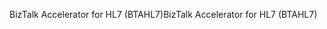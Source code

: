 <span data-ttu-id="a3951-101">BizTalk Accelerator for HL7 (BTAHL7)</span><span class="sxs-lookup"><span data-stu-id="a3951-101">BizTalk Accelerator for HL7 (BTAHL7)</span></span>